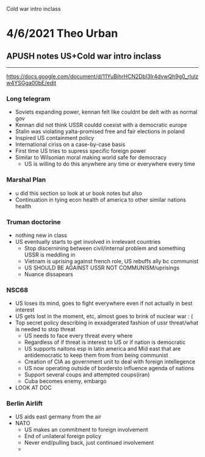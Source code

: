 Cold war intro inclass

# 4/6/2021 Theo Urban
## APUSH notes US+Cold war intro inclass
***
https://docs.google.com/document/d/11YuBihrHCN2Dbl3Ir4dvwQh9g0_rlulzw4YSGga00bE/edit
### Long telegram
 - Soviets expanding power, kennan felt like couldnt be delt with as normal gov
 - Kennan did not think USSR couldd coexist with a democratic europe
 - Stalin was violating yalta-promised free and fair elections in poland
 - Inspired US containment policy
 - International ciriss on a case-by-case basis
 - First time US tries to supress specific foreign power
 - Similar to Wilsonian moral making world safe for democracy
	 - US is willing to do this anywhere any time or everywhere every time

### Marshal Plan
 - u did this section so look at ur book notes but also
 - Continuation in tying econ health of america to other similar nations health

### Truman doctorine
 - nothing new in class
 - US eventually starts to get involved in irrelevant countries
	 - Stop discernining between civil/internal problem and something USSR is meddling in
	 - Vietnam is uprising against french role, US rebuffs ally bc communist
	 - US SHOULD BE AGAINST USSR NOT COMMUNISM/uprisings
	 - Nuance dissapears

### NSC68
 - US loses its mind, goes to fight everywhere even if not actually in best interest
 - US gets lost in the moment, etc, almost goes to brink of nuclear war : (
 - Top secret policy describing in exxadgerated fashion of ussr threat/what is needed to stop threat
	 - US needs to face every threat every where
	 - Regardless of if threat is interest to US or if nation is democratic
	 - US supports naitons esp in latin america and Mid east that are antidemocratic to keep them from from being communist
	 - Creation of CIA as government unit to deal with foreign intellegence
	 - US now operating outside of bordersto influence agenda of nations
	 - Support several coups and attempted coups(iran)
	 - Cuba becomes enemy, embargo
 - LOOK AT DOC

### Berlin Airlift
 - US aids east germany from the air
 - NATO
	 - US makes an commitment to foreign involvement
	 - End of unilateral foreign policy
	 - Never end/pulling back, just continued involvement
	 - 